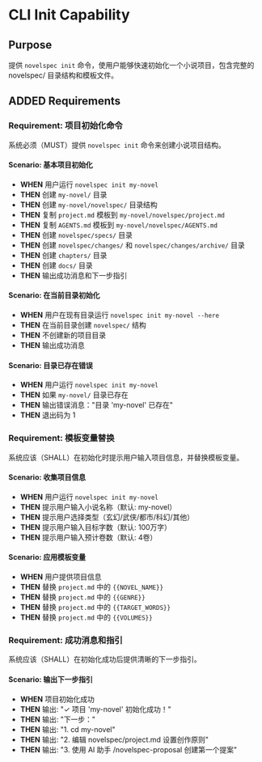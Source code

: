# CLI Init Capability

## Purpose
提供 `novelspec init` 命令，使用户能够快速初始化一个小说项目，包含完整的 novelspec/ 目录结构和模板文件。

## ADDED Requirements

### Requirement: 项目初始化命令
系统必须（MUST）提供 `novelspec init` 命令来创建小说项目结构。

#### Scenario: 基本项目初始化
- **WHEN** 用户运行 `novelspec init my-novel`
- **THEN** 创建 `my-novel/` 目录
- **THEN** 创建 `my-novel/novelspec/` 目录结构
- **THEN** 复制 `project.md` 模板到 `my-novel/novelspec/project.md`
- **THEN** 复制 `AGENTS.md` 模板到 `my-novel/novelspec/AGENTS.md`
- **THEN** 创建 `novelspec/specs/` 目录
- **THEN** 创建 `novelspec/changes/` 和 `novelspec/changes/archive/` 目录
- **THEN** 创建 `chapters/` 目录
- **THEN** 创建 `docs/` 目录
- **THEN** 输出成功消息和下一步指引

#### Scenario: 在当前目录初始化
- **WHEN** 用户在现有目录运行 `novelspec init my-novel --here`
- **THEN** 在当前目录创建 `novelspec/` 结构
- **THEN** 不创建新的项目目录
- **THEN** 输出成功消息

#### Scenario: 目录已存在错误
- **WHEN** 用户运行 `novelspec init my-novel`
- **THEN** 如果 `my-novel/` 目录已存在
- **THEN** 输出错误消息："目录 'my-novel' 已存在"
- **THEN** 退出码为 1

### Requirement: 模板变量替换
系统应该（SHALL）在初始化时提示用户输入项目信息，并替换模板变量。

#### Scenario: 收集项目信息
- **WHEN** 用户运行 `novelspec init my-novel`
- **THEN** 提示用户输入小说名称（默认: my-novel）
- **THEN** 提示用户选择类型（玄幻/武侠/都市/科幻/其他）
- **THEN** 提示用户输入目标字数（默认: 100万字）
- **THEN** 提示用户输入预计卷数（默认: 4卷）

#### Scenario: 应用模板变量
- **WHEN** 用户提供项目信息
- **THEN** 替换 `project.md` 中的 `{{NOVEL_NAME}}`
- **THEN** 替换 `project.md` 中的 `{{GENRE}}`
- **THEN** 替换 `project.md` 中的 `{{TARGET_WORDS}}`
- **THEN** 替换 `project.md` 中的 `{{VOLUMES}}`

### Requirement: 成功消息和指引
系统应该（SHALL）在初始化成功后提供清晰的下一步指引。

#### Scenario: 输出下一步指引
- **WHEN** 项目初始化成功
- **THEN** 输出: "✓ 项目 'my-novel' 初始化成功！"
- **THEN** 输出: "下一步："
- **THEN** 输出: "1. cd my-novel"
- **THEN** 输出: "2. 编辑 novelspec/project.md 设置创作原则"
- **THEN** 输出: "3. 使用 AI 助手 /novelspec-proposal 创建第一个提案"

